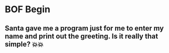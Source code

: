 # BOF Begin

## Santa gave me a program just for me to enter my name and print out the greeting. Is it really that simple? 💥💥
